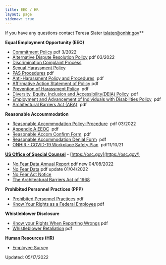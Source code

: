 ```yaml
---
title: EEO / HR
layout: page
sidenav: true
---
```


If you have any questions contact Teresa Slater [tslater@onhir.gov](mailto:tslater@onhir.gov?subject=EEO/HR%20question20from%20onhir.gov%20link)**

**Equal Employment Opportunity (EEO)**
*   [Commitment Policy]({{site.baseurl}}/assets/documents/eeo/EEO-Policy-Statement.pdf) pdf 3/2022
*   [Alternative Dispute Resolution Policy]({{site.baseurl}}/assets/documents/eeo/Alternative-Dispute-Resolution-Policy.pdf) pdf 03/2022
*   [Discrimination Complaint Process](EEO-DISCRIMINATION-COMPLAINT-PROCESS.html)
*   [Sexual Harassment Policy](eeo-sexual-harassment-policy.htm)
*   [PAS Procedures]({{site.baseurl}}/assets/documents/eeo/PAS.pdf)  pdf
*   [Anti-Harassment Policy and Procedures]({{site.baseurl}}/assets/documents/eeo/Harassment.pdf)  pdf
*   [Affirmative Action Statement of Policy]({{site.baseurl}}/assets/documents/eeo/Affirmative-Action-Statement-of-Policy.pdf) pdf
*   [Prevention of Harassment Policy]({{site.baseurl}}/assets/documents/policy/Prevention_of_Harassment_Policy.pdf)  pdf
*   [Diversity, Equity, Inclusion and Accessibility(DEIA) Policy]({{site.baseurl}}/assets/documents/policy/DEIA_Policy.pdf)  pdf
*   [Employment and Advancement of Individuals with Disabilities Policy]({{site.baseurl}}/assets/documents/policy/Individuals_with_Disabilities_Policy.pdf)  pdf
*   [Architectural Barriers Act (ABA)]({{site.baseurl}}/assets/documents/policy/Architectural_Barriers_Act(ABA).pdf)  pdf

**Reasonable Accoummodation**
*   [Reasonable Accommodation Policy-Procedure]({{site.baseurl}}/assets/documents/policy/Reasonable_Accommodation_Policy-Procedures.pdf)  pdf  03/2022
*   [Appendix A EEOC]({{site.baseurl}}/assets/documents/policy/Appendix_A_EEOC.pdf)  pdf
*   [Reasonable Accom Confirm Form]({{site.baseurl}}/assets/documents/eeo/Reasonable_Accom_Confirm_Form.pdf)  pdf
*   [Reasonable Accommodation Denial Form]({{site.baseurl}}/assets/documents/eeo/Reasonable_Accommodation_Denial_Form.pdf)  pdf
*   [ONHIR - COVID-19 Workplace Safety Plan]({{site.baseurl}}/assets/documents/eeo/COVID-19_Workforce_Task_Force_Safety_Gidelines.pdf)  pdf11/10/21

**[US Office of Special Counsel](https://osc.gov "US Office of Special Counsel")** - [https://osc.gov](https://osc.gov/)

*   [No Fear Data Annual Report]({{site.baseurl}}/assets/documents/eeo/No-Fear-Act-Annual-Report.pdf) pdf new 04/08/2022
*   [No Fear Data]({{site.baseurl}}/assets/documents/eeo/No-FEAR-DATA.pdf) pdf update 01/04/2022   
*   [No Fear Act Notice](No-Fear-Act-Notice.html)
*   [The Architectural Barriers Act of 1968]({{site.baseurl}}/assets/documents/eeo/The%20Architectural%20Barriers%20Act%20of%201968.pdf)  

**Prohibited Personnel Practices (PPP)**

*   [Prohibited Personnel Practices]({{site.baseurl}}/assets/documents/eeo/Prohibited%20Personnel%20Practices.pdf) pdf
*   [Know Your Rights as a Federal Employee]({{site.baseurl}}/assets/documents/eeo/Know%20Your%20Rights%20as%20a%20Federal%20Employee.pdf) pdf

**Whistleblower Disclosure**

*   [Know your Rights When Reporting Wrongs]({{site.baseurl}}/assets/documents/eeo/Know%20your%20Rights%20When%20Reporting%20Wrongs.pdf) pdf
*   [Whistleblower Retaliation]({{site.baseurl}}/assets/documents/eeo/Whistleblower%20Retaliation.pdf) pdf

**Human Resources (HR)**
*   [Employee Survey](../employee-survey/index.html)

Updated: 05/17/2022

